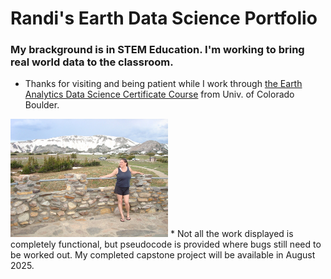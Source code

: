 # Randi's Earth Data Science Portfolio
### My brackground is in STEM Education. I'm working to bring real world data to the classroom.
* Thanks for visiting and being patient while I work through [the Earth Analytics Data Science Certificate Course](https://earthlab.colorado.edu/earth-data-analytics-professional-graduate-certificate?utm_source=earthdatascience&utm_medium=website&utm_campaign=certificate-2022&utm_id=certificate-2022) from Univ. of Colorado Boulder.
<img src="/img/003-WYsm.jpg" alt="Snow on mountains in Wyoming in July" width="50%"/> 
* Not all the work displayed is completely functional, but pseudocode is provided where bugs still need to be worked out. My completed capstone project will be available in August 2025.
